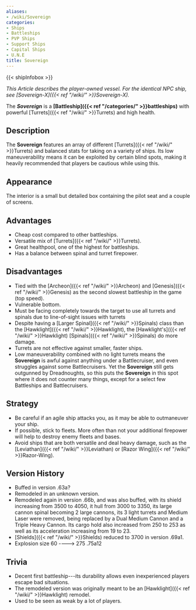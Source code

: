 ```yaml
---
aliases:
- /wiki/Sovereign
categories:
- Ships
- Battleships
- PVP Ships
- Support Ships
- Capital Ships
- U.N.E
title: Sovereign
---  
```


{{< shipInfobox >}} 

_This Article describes the player-owned vessel. For the identical NPC ship, see [Sovereign-X]({{< ref "/wiki/" >}}Sovereign-X)._

The **_Sovereign_** is a **[Battleship]({{< ref "/categories/" >}}battleships)** with powerful [Turrets]({{< ref "/wiki/" >}}Turrets) and high health.

## Description

The **Sovereign** features an array of different [Turrets]({{< ref "/wiki/" >}}Turrets) and balanced stats for taking on a variety of ships. Its low maneuverability means it can be exploited by certain blind spots, making it heavily recommended that players be cautious while using this.

## Appearance

The interior is a small but detailed box containing the pilot seat and a couple of screens.

## Advantages

- Cheap cost compared to other battleships.
- Versatile mix of [Turrets]({{< ref "/wiki/" >}}Turrets).
- Great healthpool, one of the highest for battleships.
- Has a balance between spinal and turret firepower.

## Disadvantages

- Tied with the [Archeon]({{< ref "/wiki/" >}}Archeon) and [Genesis]({{< ref "/wiki/" >}}Genesis) as the second slowest battleship in the game (top speed).
- Vulnerable bottom.
- Must be facing completely towards the target to use all turrets and spinals due to line-of-sight issues with turrets
- Despite having a [Larger Spinal]({{< ref "/wiki/" >}}Spinals) class than the [Hawklight]({{< ref "/wiki/" >}}Hawklight), the [Hawklight's]({{< ref "/wiki/" >}}Hawklight) [Spinals]({{< ref "/wiki/" >}}Spinals) do more damage.
- Turrets are not effective against smaller, faster ships.
- Low maneuverability combined with no light turrets means the **Sovereign** is awful against anything under a Battlecruiser, and even struggles against some Battlecruisers. Yet the **Sovereign** still gets outgunned by Dreadnoughts, so this puts the **Sovereign** in this spot where it does not counter many things, except for a select few Battleships and Battlecruisers.

## Strategy

- Be careful if an agile ship attacks you, as it may be able to outmaneuver your ship.
- If possible, stick to fleets. More often than not your additional firepower will help to destroy enemy fleets and bases.
- Avoid ships that are both versatile and deal heavy damage, such as the [Leviathan]({{< ref "/wiki/" >}}Leviathan) or [Razor Wing]({{< ref "/wiki/" >}}Razor-Wing).

## Version History 

- Buffed in version .63a?
- Remodeled in an unknown version.
- Remodeled again in version .66b, and was also buffed, with its shield increasing from 3500 to 4050, it hull from 3000 to 3350, its large cannon spinal becoming 2 large cannons, its 3 light turrets and Medium Laser were removed, being replaced by a Dual Medium Cannon and a Triple Heavy Cannon. Its cargo hold also increased from 250 to 253 as well as its acceleration increasing from 19 to 23.
- [Shields]({{< ref "/wiki/" >}}Shields) reduced to 3700 in version .69a1.
- Explosion size 60 ----> 275 .75a12

## Trivia

- Decent first battleship---its durability allows even inexperienced players escape bad situations.
- The remodeled version was originally meant to be an [Hawklight]({{< ref "/wiki/" >}}Hawklight) remodel.
- Used to be seen as weak by a lot of players.